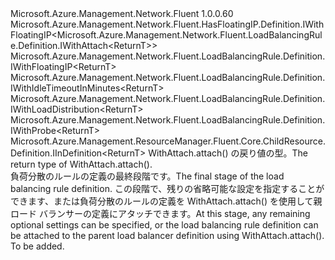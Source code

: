 <Type Name="IWithAttach&lt;ReturnT&gt;" FullName="Microsoft.Azure.Management.Network.Fluent.LoadBalancingRule.Definition.IWithAttach&lt;ReturnT&gt;">
  <TypeSignature Language="C#" Value="public interface IWithAttach&lt;ReturnT&gt; : Microsoft.Azure.Management.Network.Fluent.HasFloatingIP.Definition.IWithFloatingIP&lt;Microsoft.Azure.Management.Network.Fluent.LoadBalancingRule.Definition.IWithAttach&lt;ReturnT&gt;&gt;, Microsoft.Azure.Management.Network.Fluent.LoadBalancingRule.Definition.IWithFloatingIP&lt;ReturnT&gt;, Microsoft.Azure.Management.Network.Fluent.LoadBalancingRule.Definition.IWithIdleTimeoutInMinutes&lt;ReturnT&gt;, Microsoft.Azure.Management.Network.Fluent.LoadBalancingRule.Definition.IWithLoadDistribution&lt;ReturnT&gt;, Microsoft.Azure.Management.Network.Fluent.LoadBalancingRule.Definition.IWithProbe&lt;ReturnT&gt;, Microsoft.Azure.Management.ResourceManager.Fluent.Core.ChildResource.Definition.IInDefinition&lt;ReturnT&gt;" />
  <TypeSignature Language="ILAsm" Value=".class public interface auto ansi abstract IWithAttach`1&lt;ReturnT&gt; implements class Microsoft.Azure.Management.Network.Fluent.HasFloatingIP.Definition.IWithFloatingIP`1&lt;class Microsoft.Azure.Management.Network.Fluent.LoadBalancingRule.Definition.IWithAttach`1&lt;!ReturnT&gt;&gt;, class Microsoft.Azure.Management.Network.Fluent.LoadBalancingRule.Definition.IWithFloatingIP`1&lt;!ReturnT&gt;, class Microsoft.Azure.Management.Network.Fluent.LoadBalancingRule.Definition.IWithIdleTimeoutInMinutes`1&lt;!ReturnT&gt;, class Microsoft.Azure.Management.Network.Fluent.LoadBalancingRule.Definition.IWithLoadDistribution`1&lt;!ReturnT&gt;, class Microsoft.Azure.Management.Network.Fluent.LoadBalancingRule.Definition.IWithProbe`1&lt;!ReturnT&gt;, class Microsoft.Azure.Management.ResourceManager.Fluent.Core.ChildResource.Definition.IInDefinition`1&lt;!ReturnT&gt;" />
  <TypeSignature Language="DocId" Value="T:Microsoft.Azure.Management.Network.Fluent.LoadBalancingRule.Definition.IWithAttach`1" />
  <TypeSignature Language="VB.NET" Value="Public Interface IWithAttach(Of ReturnT)&#xA;Implements IInDefinition(Of ReturnT), IWithFloatingIP(Of IWithAttach(Of ReturnT)), IWithFloatingIP(Of ReturnT), IWithIdleTimeoutInMinutes(Of ReturnT), IWithLoadDistribution(Of ReturnT), IWithProbe(Of ReturnT)" />
  <TypeSignature Language="F#" Value="type IWithAttach&lt;'ReturnT&gt; = interface&#xA;    interface IInDefinition&lt;'ReturnT&gt;&#xA;    interface IWithFloatingIP&lt;'ReturnT&gt;&#xA;    interface IWithFloatingIP&lt;IWithAttach&lt;'ReturnT&gt;&gt;&#xA;    interface IWithIdleTimeoutInMinutes&lt;'ReturnT&gt;&#xA;    interface IWithLoadDistribution&lt;'ReturnT&gt;&#xA;    interface IWithProbe&lt;'ReturnT&gt;" />
  <AssemblyInfo>
    <AssemblyName>Microsoft.Azure.Management.Network.Fluent</AssemblyName>
    <AssemblyVersion>1.0.0.60</AssemblyVersion>
  </AssemblyInfo>
  <TypeParameters>
    <TypeParameter Name="ParentT" />
  </TypeParameters>
  <Interfaces>
    <Interface>
      <InterfaceName>Microsoft.Azure.Management.Network.Fluent.HasFloatingIP.Definition.IWithFloatingIP&lt;Microsoft.Azure.Management.Network.Fluent.LoadBalancingRule.Definition.IWithAttach&lt;ReturnT&gt;&gt;</InterfaceName>
    </Interface>
    <Interface>
      <InterfaceName>Microsoft.Azure.Management.Network.Fluent.LoadBalancingRule.Definition.IWithFloatingIP&lt;ReturnT&gt;</InterfaceName>
    </Interface>
    <Interface>
      <InterfaceName>Microsoft.Azure.Management.Network.Fluent.LoadBalancingRule.Definition.IWithIdleTimeoutInMinutes&lt;ReturnT&gt;</InterfaceName>
    </Interface>
    <Interface>
      <InterfaceName>Microsoft.Azure.Management.Network.Fluent.LoadBalancingRule.Definition.IWithLoadDistribution&lt;ReturnT&gt;</InterfaceName>
    </Interface>
    <Interface>
      <InterfaceName>Microsoft.Azure.Management.Network.Fluent.LoadBalancingRule.Definition.IWithProbe&lt;ReturnT&gt;</InterfaceName>
    </Interface>
    <Interface>
      <InterfaceName>Microsoft.Azure.Management.ResourceManager.Fluent.Core.ChildResource.Definition.IInDefinition&lt;ReturnT&gt;</InterfaceName>
    </Interface>
  </Interfaces>
  <Docs>
    <typeparam name="ReturnT"><span data-ttu-id="53c07-101">WithAttach.attach() の戻り値の型。</span><span class="sxs-lookup"><span data-stu-id="53c07-101">The return type of  WithAttach.attach().</span></span></typeparam>
    <summary>
            <span data-ttu-id="53c07-102">負荷分散のルールの定義の最終段階です。</span><span class="sxs-lookup"><span data-stu-id="53c07-102">The final stage of the load balancing rule definition.</span></span>
            <span data-ttu-id="53c07-103">この段階で、残りの省略可能な設定を指定することができます、または負荷分散のルールの定義を WithAttach.attach() を使用して親ロード バランサーの定義にアタッチできます。</span><span class="sxs-lookup"><span data-stu-id="53c07-103">At this stage, any remaining optional settings can be specified, or the load balancing rule definition can be attached to the parent load balancer definition using  WithAttach.attach().</span></span>
            </summary>
    <remarks>To be added.</remarks>
  </Docs>
  <Members />
</Type>